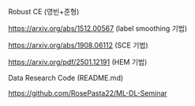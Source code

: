 Robust CE (영빈+준형)



https://arxiv.org/abs/1512.00567 (label smoothing 기법)

https://arxiv.org/abs/1908.06112 (SCE 기법)

https://arxiv.org/pdf/2501.12191 (HEM 기법)

Data Research Code (README.md)

https://github.com/RosePasta22/ML-DL-Seminar
